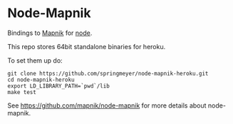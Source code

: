 # Node-Mapnik
      
Bindings to [Mapnik](http://mapnik.org) for [node](http://nodejs.org).

This repo stores 64bit standalone binaries for heroku.

To set them up do:

    git clone https://github.com/springmeyer/node-mapnik-heroku.git
    cd node-mapnik-heroku
    export LD_LIBRARY_PATH=`pwd`/lib
    make test


See https://github.com/mapnik/node-mapnik for more details about node-mapnik.